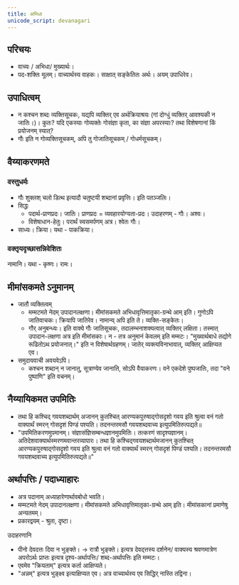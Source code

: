 ```yaml
---
title: अभिधा
unicode_script: devanagari
---
```


## परिचयः
- वाच्यः / अभिधा/ मुख्यार्थः।
- पद-शक्तिः मूलम्। वाच्यार्थस्य वाहकः। साक्षात् सङ्केतितः अर्थः। अयम् उपाधिरेव।

## उपाधित्वम्
- न कश्चन शब्दः व्यक्तिसूचकः, यद्यपि व्यक्तिर् एव अर्थक्रियाश्रयः (गां दोग्धुं व्यक्तिर् आवश्यकी न जातिः।)। कुतः? यदि एकस्याः गोव्यक्तेः गोसंज्ञा कृता, का संज्ञा अपरस्याः? तथा विशेषणानां किं प्रयोजनम् स्यात्?
- गौः इति न गोव्यक्तिसूचकम्, अपि तु गोजातिसूचकम् / गोधर्मसूचकम्।

## वैय्याकरणमते 
### वस्तुधर्मः
- गौः शुक्लश् चलो डित्थ इत्यादौ चतुष्टयी शब्दानां प्रवृत्तिः। इति पतञ्जलिः।
- सिद्धः
  - पदार्थ-प्राणप्रदः। जातिः। प्राणप्रदः = व्यवहारयोग्यता-प्रदः। उदाहरणम् - गौः। अश्वः।
  - विशेषाधान-हेतुः। परार्थं स्वसमर्पणम् अत्र। श्वेतः गौः।
- साध्यः। क्रिया। यथा - पाकक्रिया।

### वक्तृयदृच्छासन्निवेशितः
नामानि। यथा - कृष्णः। रामः।

## मीमांसकमते ऽनुमानम्
- जातौ व्यक्तित्वम्
  - मम्मटमते नेदम् उपादानलक्षणा। मीमांसकमते अभिधावृत्तिमातृका-ग्रन्थे आम् इति। गुणोऽपि जातिवाचकः। क्रियापि जातिरेव। नामान्य् अपि इति ते। व्यक्ति-सङ्केतः। 
  - गौर् अनुबन्ध्यः। इति वाक्ये गौः जातिसूचकः, तदालम्भनाशक्यत्वात् व्यक्तिर् लक्षिता। तस्मात् उपादान-लक्षणा अत्र इति मीमांसकाः। न - तत्र अनुमानं केवलम् इति मम्मटः। "मुख्यार्थबाधे तद्योगे रूढितोऽथ प्रयोजनात्।" इति न विशेषार्थग्रहणम्। जातेर् व्यक्त्यविनाभावात्, व्यक्तिर् आक्षिप्यत एव।
- समुदायवाची अवयवेऽपि।
  - कश्चन शब्दान् न जानातु, सूत्राण्येव जानाति, सोऽपि वैयाकरणः। वने एकदेशे पुष्पजातिः, तदा "वने पुष्पाणि" इति वचनम्।

## नैय्यायिकमत उपमितिः
- तथा हि कश्चिद् गवयशब्दार्थम् अजानन् कुतश्चित् आरण्यकपुरुषाद्गोसदृशो गवय इति श्रुत्वा वनं गतो वाक्यार्थं स्मरन् गोसदृशं पिण्डं पश्यति। तदनन्तरमसौ गवयशब्दवाच्य इत्युपमितिरुत्पद्यते॥
- "उपमितिकरणमुपमानम्। संज्ञासंज्ञिसम्बन्धज्ञानमुपमितिः। तत्करणं सादृश्यज्ञानम्। अतिदेशवाक्यार्थस्मरणमवान्तरव्यापारः। तथा हि कश्चिद्गवयशब्दार्थमजानन् कुतश्चित् आरण्यकपुरुषाद्गोसदृशो गवय इति श्रुत्वा वनं गतो वाक्यार्थं स्मरन् गोसदृशं पिण्डं पश्यति। तदनन्तरमसौ गवयशब्दवाच्य इत्युपमितिरुत्पद्यते॥"

## अर्थापत्तिः / पदाध्याहारः
- अत्र पदानाम् अध्याहारेणार्थावबोधो भवति।
- मम्मटमते नेदम् उपादानलक्षणा। मीमांसकमते अभिधावृत्तिमातृका-ग्रन्थे आम् इति। मीमांसकानां प्रमाणेषु अन्यतमम्।
- प्रकारद्वयम् - श्रुता, दृष्टा।

उदाहरणानि

- पीनो देवदत्तः दिवा न भुङ्क्ते। → रात्रौ भुङ्क्ते। इत्यत्र देवद्त्तस्य दर्शनेन/ वाक्यस्य श्रवणमात्रेण अपरोऽर्थः‌ प्राप्तः इत्यत्र दृश्य-अर्थापत्तिः/ शब्द-अर्थापत्तिः इति मम्मटः। 
- एवमेव "क्रियताम्" इत्यत्र कर्ता आक्षिप्यते। 
- "अन्नम्" इत्यत्र भुङ्क्ष्व इत्याक्षिप्यत एव। अत्र वाच्यार्थस्य एव सिद्धिर् नास्ति तद्विना।